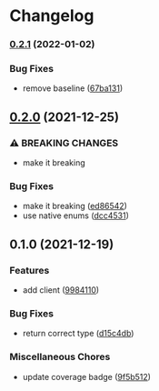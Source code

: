 # Changelog

### [0.2.1](https://www.github.com/brokeyourbike/termii-api-client-php/compare/v0.2.0...v0.2.1) (2022-01-02)


### Bug Fixes

* remove baseline ([67ba131](https://www.github.com/brokeyourbike/termii-api-client-php/commit/67ba131f140acef23194799d9a8599ce1f7917a5))

## [0.2.0](https://www.github.com/brokeyourbike/termii-api-client-php/compare/v0.1.0...v0.2.0) (2021-12-25)


### ⚠ BREAKING CHANGES

* make it breaking

### Bug Fixes

* make it breaking ([ed86542](https://www.github.com/brokeyourbike/termii-api-client-php/commit/ed865422de92a360365a875428684e5d31bb0398))
* use native enums ([dcc4531](https://www.github.com/brokeyourbike/termii-api-client-php/commit/dcc453155e1736a5bfe6997a0178a58357d1050d))

## 0.1.0 (2021-12-19)


### Features

* add client ([9984110](https://www.github.com/brokeyourbike/termii-api-client-php/commit/998411091e5b48aceda927f001a2409e989e0b76))


### Bug Fixes

* return correct type ([d15c4db](https://www.github.com/brokeyourbike/termii-api-client-php/commit/d15c4dbe05b37742ac9bc85cfa84dc3a2798058f))


### Miscellaneous Chores

* update coverage badge ([9f5b512](https://www.github.com/brokeyourbike/termii-api-client-php/commit/9f5b512486b98fbcca570b50f76d18081c2bba81))
